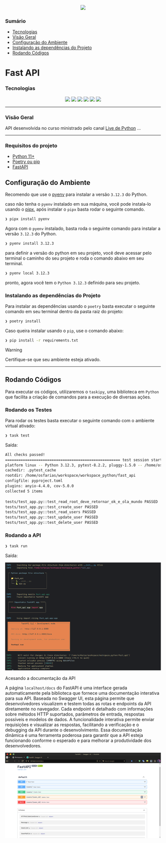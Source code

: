 <p align="center">
  <img height="70px" src="https://fastapi.tiangolo.com/img/logo-margin/logo-teal.png">
</p>


<h3>Sumário</h3>


<p id="roadmap"> 
  <ul>
    <li> <a href="#techs">Tecnologias</a></li>
    <li> <a href="#id1">  Visão Geral</a> </li>
    <li> <a href="#id2"> Configuração do Ambiente</a> </li>
    <li> <a href="#id3"> Instalando as dependências do Projeto</a> </li>
    <li> <a href="#id4"> Rodando Códigos</a> </li>
  </ul>
</p>

# Fast API

<h3  id="techs">Tecnologias</h3>

<p align=center>  <img src="https://img.shields.io/badge/pydantic-E92063?style=for-the-badge&logo=pydantic&logoColor=ffdd54"/> <img src="https://img.shields.io/badge/python-3670A0?style=for-the-badge&logo=python&logoColor=ffdd54"/> <img src="https://img.shields.io/badge/git-%23F05033.svg?style=for-the-badge&logo=git&logoColor=white"/> <img src="https://img.shields.io/badge/fastapi-109989?style=for-the-badge&logo=FASTAPI&logoColor=white"/> <img src=" https://img.shields.io/badge/Pytest-3670A0?style=for-the-badge&logo=Pytest&logoColor=white"/> <img src=" https://img.shields.io/badge/pydantic-E92063?style=for-the-badge&logo=pydantic&logoColor=white"/> 
</p>


---

<h3 id="id1">Visão Geral</h3>

API desenvolvida no curso ministrado pelo canal [Live de Python](https://www.youtube.com/@Dunossauro) ...



---


<h3>Requisitos do projeto</h3>


<ul>
    <li> <a href="#techs">Python 11+</a></li>
    <li> <a href="#id1">  Poetry ou pip</a> </li>
    <li> <a href="#id2"> FastAPI</a> </li>
  </ul>



<h2 id="id2">Configuração do Ambiente</h2>

Recomendo que use o [pyenv](https://github.com/pyenv/pyenv) para instalar a versão `3.12.3` do Python.

caso não tenha o `pyenv`  instalado em sua máquina, você pode instala-lo usando o [pipx](https://github.com/pypa/pipx), após instalar o `pipx` basta rodar o seguinte comando.

```bash
❯ pipx install pyenv
```

Agora com o `pyenv` instalado, basta roda o seguinte comando para instalar a versão `3.12.3` do Python.

```bash
❯ pyenv install 3.12.3
```

para definir a versão do python em seu projeto, você deve acessar pelo terminal o caminho do seu projeto e roda o comando abaixo em seu terminal.


```bash
❯ pyenv local 3.12.3 
```

pronto, agora você tem o `Python 3.12.3` definido para  seu projeto.


<h3 id="id3">Instalando as dependências do Projeto</h3>

Para instalar as dependências usando o `poetry` basta executar o seguinte comando em seu terminal dentro da pasta raiz do projeto:

```bash
❯ poetry install
```

Caso queira instalar usando o `pip`, use o comando abaixo:

```bash
❯ pip install -r requirements.txt
```

> [!WARNING]
> Certifique-se que seu ambiente esteja ativado.


---


<h2 id="id4">Rodando Códigos</h2>

Para executar os códigos, utilizaremos o `taskipy`, uma biblioteca em `Python` que facilita a criação de comandos para a execução de diversas ações.


<h3 id="id5">Rodando os Testes</h3>

Para rodar os testes basta executar o seguinte comando com o ambiente virtual ativado:


```bash
❯ task test
```


Saída:

```bash
All checks passed!
==================================================== test session starts =====================================================
platform linux -- Python 3.12.3, pytest-8.2.2, pluggy-1.5.0 -- /home/osfarias/workspace/workspace_python/fast_api/.venv/bin/python
cachedir: .pytest_cache
rootdir: /home/osfarias/workspace/workspace_python/fast_api
configfile: pyproject.toml
plugins: anyio-4.4.0, cov-5.0.0
collected 5 items

tests/test_app.py::test_read_root_deve_retornar_ok_e_ola_mundo PASSED                                                  [ 20%]
tests/test_app.py::test_create_user PASSED                                                                             [ 40%]
tests/test_app.py::test_read_users PASSED                                                                              [ 60%]
tests/test_app.py::test_update_user PASSED                                                                             [ 80%]
tests/test_app.py::test_delete_user PASSED                                                                             [100%]
```


<h3 id="id6">Rodando a API</h3>

 
```bash
❯ task run
```


Saída:

<p align="center">
  <img wigth="90%" src="./utils/run_api.png">
</p>


Acesando a documentação da API

A página `localhost/docs` do FastAPI é uma interface gerada automaticamente pela biblioteca que fornece uma documentação interativa para sua API. Baseada no Swagger UI, esta página permite que desenvolvedores visualizem e testem todas as rotas e endpoints da API diretamente no navegador. Cada endpoint é detalhado com informações sobre métodos HTTP suportados, parâmetros de entrada, respostas possíveis e modelos de dados. A funcionalidade interativa permite enviar requisições e visualizar as respostas, facilitando a verificação e o debugging da API durante o desenvolvimento. Essa documentação dinâmica é uma ferramenta poderosa para garantir que a API esteja funcionando conforme o esperado e para melhorar a produtividade dos desenvolvedores.



<p align="center">
  <img wigth="90%" src="./utils/docs_api.png">
</p>
